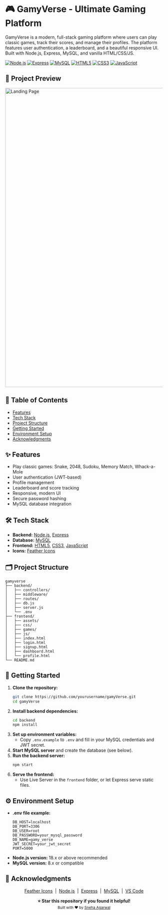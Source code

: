 # 🎮 GamyVerse - Ultimate Gaming Platform

GamyVerse is a modern, full-stack gaming platform where users can play classic games, track their scores, and manage their profiles. The platform features user authentication, a leaderboard, and a beautiful responsive UI. Built with Node.js, Express, MySQL, and vanilla HTML/CSS/JS.

[![Node.js](https://img.shields.io/badge/Node.js-18.x-green?logo=node.js&logoColor=white&style=for-the-badge)](https://nodejs.org/)
[![Express](https://img.shields.io/badge/Express-4.x-black?logo=express&logoColor=white&style=for-the-badge)](https://expressjs.com/)
[![MySQL](https://img.shields.io/badge/MySQL-8.x-blue?logo=mysql&logoColor=white&style=for-the-badge)](https://www.mysql.com/)
[![HTML5](https://img.shields.io/badge/HTML5-E34F26?logo=html5&logoColor=white&style=for-the-badge)](https://developer.mozilla.org/docs/Web/HTML)
[![CSS3](https://img.shields.io/badge/CSS3-1572B6?logo=css3&logoColor=white&style=for-the-badge)](https://developer.mozilla.org/docs/Web/CSS)
[![JavaScript](https://img.shields.io/badge/JavaScript-F7DF1E?logo=javascript&logoColor=black&style=for-the-badge)](https://developer.mozilla.org/docs/Web/JavaScript)



## 📸 Project Preview

<img width="1776" height="955" alt="Landing Page" src="https://github.com/user-attachments/assets/fb154cb3-294b-47cb-b4f9-d3c28418ebd0" />


## 📑 Table of Contents

- [Features](#features)
- [Tech Stack](#tech-stack)
- [Project Structure](#project-structure)
- [Getting Started](#getting-started)
- [Environment Setup](#environment-setup)
- [Acknowledgments](#acknowledgments)


## ✨ Features

- Play classic games: Snake, 2048, Sudoku, Memory Match, Whack-a-Mole
- User authentication (JWT-based)
- Profile management
- Leaderboard and score tracking
- Responsive, modern UI
- Secure password hashing
- MySQL database integration


## 🛠️ Tech Stack

- **Backend:** [Node.js](https://nodejs.org/), [Express](https://expressjs.com/)
- **Database:** [MySQL](https://www.mysql.com/)
- **Frontend:** [HTML5](https://developer.mozilla.org/docs/Web/HTML), [CSS3](https://developer.mozilla.org/docs/Web/CSS), [JavaScript](https://developer.mozilla.org/docs/Web/JavaScript)
- **Icons:** [Feather Icons](https://feathericons.com/)


## 🗂️ Project Structure

```shell
gamyverse
├── backend/
│   ├── controllers/
│   ├── middleware/
│   ├── routes/
│   ├── db.js
│   ├── server.js
│   └── .env
├── frontend/
│   ├── assets/
│   ├── css/
│   ├── games/
│   ├── js/
│   ├── index.html
│   ├── login.html
│   ├── signup.html
│   ├── dashboard.html
│   └── profile.html
└── README.md
```


## 🚀 Getting Started

1. **Clone the repository:**
   ```bash
   git clone https://github.com/yourusername/gamyVerse.git
   cd gamyVerse
   ```
2. **Install backend dependencies:**
   ```bash
   cd backend
   npm install
   ```
3. **Set up environment variables:**
   - Copy `.env.example` to `.env` and fill in your MySQL credentials and JWT secret.
4. **Start MySQL server** and create the database (see below).
5. **Run the backend server:**
   ```bash
   npm start
   ```
6. **Serve the frontend:**
   - Use Live Server in the `frontend` folder, or let Express serve static files.



## ⚙️ Environment Setup

- **.env file example:**
  ```env
  DB_HOST=localhost
  DB_PORT=3306
  DB_USER=root
  DB_PASSWORD=your_mysql_password
  DB_NAME=gamy_verse
  JWT_SECRET=your_jwt_secret
  PORT=5000
  ```
- **Node.js version:** 18.x or above recommended
- **MySQL version:** 8.x or compatible



## 🙏 Acknowledgments

<p align="center">
   <a href="https://feathericons.com/">Feather Icons</a> &nbsp;|&nbsp;
   <a href="https://nodejs.org/">Node.js</a> &nbsp;|&nbsp;
   <a href="https://expressjs.com/">Express</a> &nbsp;|&nbsp;
   <a href="https://www.mysql.com/">MySQL</a> &nbsp;|&nbsp;
   <a href="https://code.visualstudio.com/">VS Code</a>
</p>

<p align="center">
   <b>⭐ Star this repository if you found it helpful!</b><br>
   <sub>Built with ❤️ by <a href="https://github.com/snehaagarwal03">Sneha Agarwal</a></sub>
</p>
